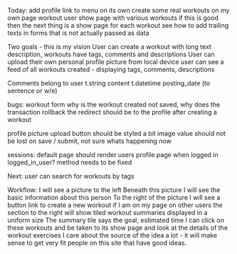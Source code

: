 
Today:
add profile link to menu on its own
create some real workouts on my own page
workout user show page with various workouts
if this is good then the next thing is a show page for each workout
see how to add trailing texts in forms that is not actually passed as data


Two goals - this is my vision
User can create a workout with long text description, workouts have tags, comments and descriptions
User can upload their own personal profile picture from local device
user can see a feed of all workouts created - displaying tags, comments, descriptions

Comments belong to user
t.string content
t.datetime posting_date (to sentence or w/e)

bugs: 
workout form
why is the workout created not saved, why does the transaction rollback 
the redirect should be to the profile after creating a workout

profile picture
upload button should be styled a bit
image value should not be lost on save / submit, not sure whats happening now

sessions:
default page should render users profile page when logged in 
logged_in_user? method needs to be fixed

Next:
user can search for workouts by tags 

Workflow: 
I will see a picture to the left
Beneath this picture I will see the basic information about this person
To the right of the picture I will see a button link to create a new workout if I am on my page
on other users the section to the right will show tiled workout summaries displayed in a uniform size
The summary tile says the goal, estimated time
I can click on these workouts and be taken to its show page and look at the details of the workout exercises
I care about the source of the idea a lot - it will make sense to get very fit people on this site that have good ideas. 
